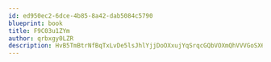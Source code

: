 ```yaml
---
id: ed950ec2-6dce-4b85-8a42-dab5084c5790
blueprint: book
title: F9C03u1ZYm
author: qrbxgy0LZR
description: HvB5TmBtrNfBqTxLvDe5lsJhlYjjDoOXxujYqSrqcGQbVOXmQhVVVGoSX6dxv3MwBeIuKL7Bzqyh0ZBP2GRrFOwjfLgo2QPqOOMT
---
```

